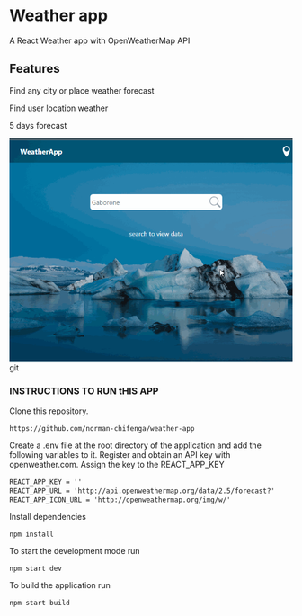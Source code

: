 
 # Weather app

 A React Weather app with OpenWeatherMap API

## Features

Find any city or place weather forecast

Find user location weather

5 days forecast

![image info](./src/assets/img/weather_app.gif)
git

### INSTRUCTIONS TO RUN tHIS APP

Clone this repository.

```
https://github.com/norman-chifenga/weather-app
```

Create a .env file at the root directory of the application and add the following variables to it. Register and obtain an API key with openweather.com.
Assign the key to the REACT_APP_KEY

```
REACT_APP_KEY = ''
REACT_APP_URL = 'http://api.openweathermap.org/data/2.5/forecast?'
REACT_APP_ICON_URL = 'http://openweathermap.org/img/w/'
```

Install dependencies
```
npm install
```

To start the development mode run

```
npm start dev
```
To build the application run
```
npm start build
```